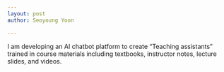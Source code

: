 ```yaml
---
layout: post
author: Seoyoung Yoon

---
```

I am developing an AI chatbot platform to create “Teaching assistants” trained in course materials including textbooks, instructor notes, lecture slides, and videos.

